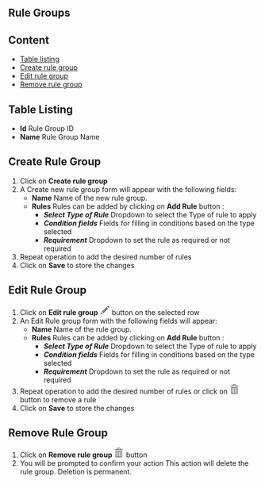 ## Rule Groups

## Content
- [Table listing](#table-listing)
- [Create rule group](#create-rule-group)
- [Edit rule group](#edit-rule-group)
- [Remove rule group](#remove-rule-group)

## Table Listing

- **Id** Rule Group ID
- **Name** Rule Group Name

## Create Rule Group
1. Click on **Create rule group**
2. A Create new rule group form will appear with the following fields:
    - **Name** Name of the new rule group.
    - **Rules** Rules can be added by clicking on **Add Rule** button :
        - ***Select Type of Rule*** Dropdown to select the Type of rule to apply
        - ***Condition fields*** Fields for filling in conditions based on the type selected
        - ***Requirement*** Dropdown to set the rule as required or not required
3. Repeat operation to add the desired number of rules
4. Click on **Save** to store the changes

## Edit Rule Group

1. Click on **Edit rule group** ![pencil](https://github.com/azerion/gamedock-sdk/raw/master/docs/console/_images/pencil.png) button on the selected row
2. An Edit Rule group form with the following fields will appear:
    - **Name** Name of the rule group.
    - **Rules** Rules can be added by clicking on **Add Rule** button :
        - ***Select Type of Rule*** Dropdown to select the Type of rule to apply
        - ***Condition fields*** Fields for filling in conditions based on the type selected
        - ***Requirement*** Dropdown to set the rule as required or not required
3. Repeat operation to add the desired number of rules or click on ![trash](https://github.com/azerion/gamedock-sdk/raw/master/docs/console/_images/trash.png) button to remove a rule
4. Click on **Save** to store the changes


## Remove Rule Group
1. Click on **Remove rule group** ![trash](https://github.com/azerion/gamedock-sdk/raw/master/docs/console/_images/trash.png) button 
2. You will be prompted to confirm your action
   This action will delete the rule group. Deletion is permanent.